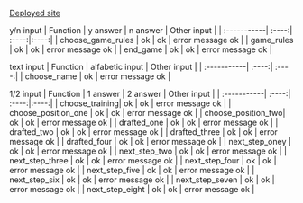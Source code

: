 [Deployed site](https://fantasyfootball-pp3-b369c54e5451.herokuapp.com/)

y/n input
| Function   | y answer | n answer | Other input |
| :-----------| :----:| :----:|:----:|
| choose_game_rules | ok | ok | error message ok |
| game_rules | ok | ok | error message ok |
| end_game | ok | ok | error message ok |

text input
| Function   | alfabetic input | Other input |
| :-----------| :----:| :----:|
| choose_name | ok | error message ok |

1/2 input
| Function   | 1 answer | 2 answer | Other input |
| :-----------| :----:| :----:|:----:|
| choose_training| ok | ok | error message ok |
| choose_position_one | ok | ok | error message ok |
| choose_position_two| ok | ok | error message ok |
| drafted_one | ok | ok | error message ok |
| drafted_two | ok | ok | error message ok |
| drafted_three | ok | ok | error message ok |
| drafted_four | ok | ok | error message ok |
| next_step_oney | ok | ok | error message ok |
| next_step_two | ok | ok | error message ok |
| next_step_three | ok | ok | error message ok |
| next_step_four | ok | ok | error message ok |
| next_step_five | ok | ok | error message ok |
| next_step_six | ok | ok | error message ok |
| next_step_seven | ok | ok | error message ok |
| next_step_eight | ok | ok | error message ok |
